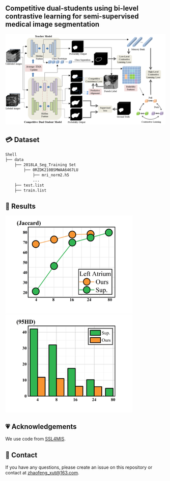 ## Competitive dual-students using bi-level contrastive learning for semi-supervised medical image segmentation

<img src='./figures/flow.png' width=1000>

## :credit_card: Dataset 

```
Shell
├── data
    ├── 2018LA_Seg_Training Set
        ├── 0RZDK210BSMWAA6467LU
            ├── mri_norm2.h5
            ...
    ├── test.list
    ├── train.list
```
## :notebook: Results
<img src='./figures/result_1.png' width=400><img src='./figures/result_2.png' width=400>
## :heartpulse: Acknowledgements
We use code from [SSL4MIS](https://github.com/HiLab-git/SSL4MIS).
## :card_index: Contact
If you have any questions, please create an issue on this repository or contact at [zhaofeng_xut@163.com](mailto:zhaofeng_xut@163.com).
